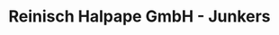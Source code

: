 ---
title: "Reinisch Halpape GmbH - Junkers"
url: /goettingen/reinisch-halpape-gmbh-junkers/
shop: Basteln
---